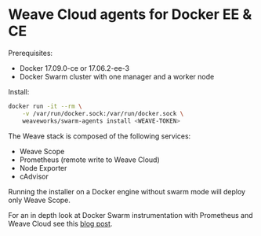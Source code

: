 # Weave Cloud agents for Docker EE & CE

Prerequisites:

* Docker 17.09.0-ce or 17.06.2-ee-3
* Docker Swarm cluster with one manager and a worker node

Install:

```bash
docker run -it --rm \
    -v /var/run/docker.sock:/var/run/docker.sock \
    weaveworks/swarm-agents install <WEAVE-TOKEN>
```

The Weave stack is composed of the following services:

* Weave Scope
* Prometheus (remote write to Weave Cloud)
* Node Exporter
* cAdvisor

Running the installer on a Docker engine without swarm mode will deploy only Weave Scope.

For an in depth look at Docker Swarm instrumentation with Prometheus and Weave Cloud see this [blog post](https://www.weave.works/blog/swarmprom-prometheus-monitoring-for-docker-swarm).
